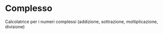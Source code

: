 # Complesso
Calcolatrice per i numeri complessi (addizione, sottrazione, moltiplicazione, divisione)

